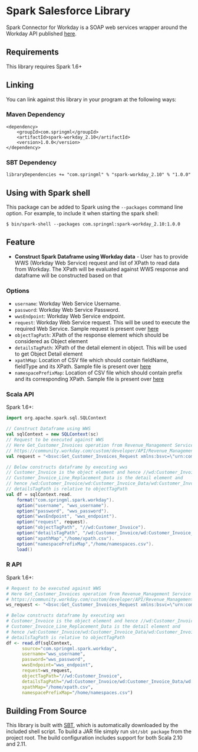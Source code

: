 # Spark Salesforce Library

Spark Connector for Workday is a SOAP web services wrapper around the Workday API published [here]( https://community.workday.com/custom/developer/API/index.html).  

## Requirements

This library requires Spark 1.6+

## Linking
You can link against this library in your program at the following ways:

### Maven Dependency
```
<dependency>
    <groupId>com.springml</groupId>
    <artifactId>spark-workday_2.10</artifactId>
    <version>1.0.0</version>
</dependency>
```

### SBT Dependency
```
libraryDependencies += "com.springml" % "spark-workday_2.10" % "1.0.0"
```

## Using with Spark shell
This package can be added to Spark using the `--packages` command line option.  For example, to include it when starting the spark shell:

```
$ bin/spark-shell --packages com.springml:spark-workday_2.10:1.0.0
```

## Feature
* **Construct Spark Dataframe using Workday data** - User has to provide WWS (Workday Web Service) request and list of XPath to read data from Workday. The XPath will be evaluated against WWS response and dataframe will be constructed based on that  

### Options
* `username`: Workday Web Service Username. 
* `password`: Workday Web Service Password.
* `wwsEndpoint`: Workday Web Service endpoint.
* `request`: Workday Web Service request. This will be used to execute the required Web Service. Sample request is present over [here](https://raw.githubusercontent.com/springml/spark-workday/master/src/test/resources/Get_Customer_Invoices_Request_Sample.xml)
* `objectTagPath`: XPath of the response element which should be considered as Object element
* `detailsTagPath`: XPath of the detail element in object. This will be used to get Object Detail element
* `xpathMap`: Location of CSV file which should contain fieldName, fieldType and its XPath. Sample file is present over [here](https://raw.githubusercontent.com/springml/spark-workday/master/src/test/resources/xpath.csv)
* `namespacePrefixMap`: Location of CSV file which should contain prefix and its corresponding XPath. Sample file is present over [here](https://raw.githubusercontent.com/springml/spark-workday/master/src/test/resources/namespaces.csv)

### Scala API
Spark 1.6+:
```scala
import org.apache.spark.sql.SQLContext

// Construct Dataframe using WWS
val sqlContext = new SQLContext(sc)
// Request to be executed against WWS
// Here Get_Customer_Invoices operation from Revenue_Management Service is used
// https://community.workday.com/custom/developer/API/Revenue_Management/v27.0/Get_Customer_Invoices.html
val request = "<bsvc:Get_Customer_Invoices_Request xmlns:bsvc=\"urn:com.workday/bsvc\"><bsvc:Response_Filter><bsvc:As_Of_Effective_Date>2016-09-09</bsvc:As_Of_Effective_Date><bsvc:As_Of_Entry_DateTime>2016-09-09</bsvc:As_Of_Entry_DateTime><bsvc:Page>1</bsvc:Page><bsvc:Count>100</bsvc:Count></bsvc:Response_Filter><bsvc:Response_Group><bsvc:Include_Reference>1</bsvc:Include_Reference><bsvc:Include_Customer_Invoice_Data>1</bsvc:Include_Customer_Invoice_Data></bsvc:Response_Group></bsvc:Get_Customer_Invoices_Request>"

// Below constructs dataframe by executing wws 
// Customer_Invoice is the object element and hence //wd:Customer_Invoice in objectTagPath
// Customer_Invoice_Line_Replacement_Data is the detail element and 
// hence /wd:Customer_Invoice/wd:Customer_Invoice_Data/wd:Customer_Invoice_Line_Replacement_Data in detailsTagPath
// detailsTagPath is relative to objectTagPath
val df = sqlContext.read.
    format("com.springml.spark.workday").
    option("username", "wws_username").
    option("password", "wws_password").
    option("wwsEndpoint", "wws_endpoint").
    option("request", request).
    option("objectTagPath", "//wd:Customer_Invoice").
    option("detailsTagPath", "/wd:Customer_Invoice/wd:Customer_Invoice_Data/wd:Customer_Invoice_Line_Replacement_Data").
    option("xpathMap","/home/xpath.csv").
    option("namespacePrefixMap","/home/namespaces.csv").
    load()  

```


### R API
Spark 1.6+:
```r
# Request to be executed against WWS
# Here Get_Customer_Invoices operation from Revenue_Management Service is used
# https://community.workday.com/custom/developer/API/Revenue_Management/v27.0/Get_Customer_Invoices.html
ws_request <- "<bsvc:Get_Customer_Invoices_Request xmlns:bsvc=\"urn:com.workday/bsvc\"><bsvc:Response_Filter><bsvc:As_Of_Effective_Date>2016-09-09</bsvc:As_Of_Effective_Date><bsvc:As_Of_Entry_DateTime>2016-09-09</bsvc:As_Of_Entry_DateTime><bsvc:Page>1</bsvc:Page><bsvc:Count>100</bsvc:Count></bsvc:Response_Filter><bsvc:Response_Group><bsvc:Include_Reference>1</bsvc:Include_Reference><bsvc:Include_Customer_Invoice_Data>1</bsvc:Include_Customer_Invoice_Data></bsvc:Response_Group></bsvc:Get_Customer_Invoices_Request>"

# Below constructs dataframe by executing wws 
# Customer_Invoice is the object element and hence //wd:Customer_Invoice in objectTagPath
# Customer_Invoice_Line_Replacement_Data is the detail element and 
# hence /wd:Customer_Invoice/wd:Customer_Invoice_Data/wd:Customer_Invoice_Line_Replacement_Data in detailsTagPath
# detailsTagPath is relative to objectTagPath
df <- read.df(sqlContext, 
      source="com.springml.spark.workday", 
      username="wws_username", 
      password="wws_password", 
      wwsEndpoint="wws_endpoint", 
      request=ws_request,
      objectTagPath="//wd:Customer_Invoice",
      detailsTagPath="/wd:Customer_Invoice/wd:Customer_Invoice_Data/wd:Customer_Invoice_Line_Replacement_Data",
      xpathMap="/home/xpath.csv",
      namespacePrefixMap="/home/namespaces.csv")

```


## Building From Source
This library is built with [SBT](http://www.scala-sbt.org/0.13/docs/Command-Line-Reference.html), which is automatically downloaded by the included shell script. To build a JAR file simply run `sbt/sbt package` from the project root. The build configuration includes support for both Scala 2.10 and 2.11.
